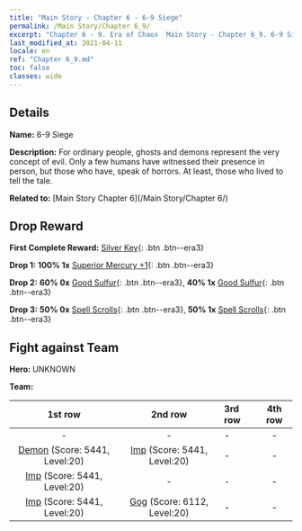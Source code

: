 ```yaml
---
title: "Main Story - Chapter 6 - 6-9 Siege"
permalink: /Main Story/Chapter 6_9/
excerpt: "Chapter 6 - 9. Era of Chaos  Main Story - Chapter 6_9. 6-9 Siege"
last_modified_at: 2021-04-11
locale: en
ref: "Chapter 6_9.md"
toc: false
classes: wide
---
```


## Details

 **Name:** 6-9 Siege

 **Description:** For ordinary people, ghosts and demons represent the very concept of evil. Only a few humans have witnessed their presence in person, but those who have, speak of horrors. At least, those who lived to tell the tale.

 **Related to:** [Main Story Chapter 6](/Main Story/Chapter 6/)

## Drop Reward

 **First Complete Reward:** [Silver Key](/Items/con_693/){: .btn .btn--era3}

 **Drop 1:** **100% 1x** [Superior Mercury +1](/Items/mat_21/){: .btn .btn--era3}

 **Drop 2:** **60% 0x** [Good Sulfur](/Items/mat_15/){: .btn .btn--era3}, **40% 1x** [Good Sulfur](/Items/mat_15/){: .btn .btn--era3}

 **Drop 3:** **50% 0x** [Spell Scrolls](/Items/con_694/){: .btn .btn--era3}, **50% 1x** [Spell Scrolls](/Items/con_694/){: .btn .btn--era3}


## Fight against Team
 **Hero:** UNKNOWN

 **Team:**


  | 1st row | 2nd row | 3rd row | 4th row |
  |:----:|:----:|:----|:----:|
  | - | - | - | - |
  | [Demon](/units/Demon/) (Score: 5441, Level:20)  | [Imp](/units/Imp/) (Score: 5441, Level:20)  | - | - |
  | [Imp](/units/Imp/) (Score: 5441, Level:20)  | - | - | - |
  | [Imp](/units/Imp/) (Score: 5441, Level:20)  | [Gog](/units/Gog/) (Score: 6112, Level:20)  | - | - |



